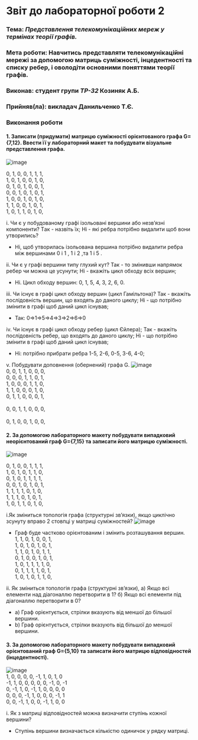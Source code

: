 # Звіт до лабораторної  роботи 2
### Тема: _Представлення телекомунікаційних мереж у термінах теорії графів._
### Мета роботи: Навчитись представляти телекомунікаційні мережі за допомогою матриць суміжності, інцедентності та списку ребер, і оволодіти основними поняттями теорії графів.

### Виконав: студент групи *ТР-32* Козиняк А.Б.
### Прийняв(ла): викладач Данильченко Т.Є.
>
>
### Виконання роботи
#### 1. Записати (придумати) матрицю суміжності орієнтованого графа G={7,12}. Ввести її у лабораторний макет та побудувати візуальне представлення графа.
![image](https://user-images.githubusercontent.com/48200799/118448474-b6ce8880-b6fa-11eb-8592-aa9e12e3334b.png)


0, 1, 0, 0, 1, 1, 1,</br> 
1, 0, 1, 0, 0, 1, 0,</br>
0, 1, 0, 1, 0, 0, 1,</br>
0, 0, 1, 0, 1, 0, 1,</br>
1, 0, 0, 1, 0, 1, 0,</br>
1, 1, 0, 0, 1, 0, 1,</br>
1, 0, 1, 1, 0, 1, 0,</br>

i. Чи є у побудованому графі ізольовані вершини або незв’язні компоненти? Tак - назвіть їх; Hі - які ребра потрібно видалити щоб вони утворились?
* Ні, щоб утворилась ізольована вершина потрібно видалити ребра між вершинами 0 і 1 ,  1 і 2 ,та 1 і 5  .

ii.  Чи є у графі вершини типу глухий кут? Так - то змінивши напрямок ребер чи можна це усунути; Hі - вкажіть цикл обходу всіх вершин;
* Ні. Цикл обходу вершин: 0, 1, 5, 4, 3, 2, 6, 0.

iii.  Чи існує в графі цикл обходу вершин (цикл Гамільтона)? Так - вкажіть послідовність вершин, що входять до даного циклу; Hі - що потрібно змінити в графі щоб даний цикл існував;
* Так: 0⇒1⇒5⇒4⇒3⇒2⇒6⇒0 

iv.  Чи існує в графі цикл обходу ребер (цикл Єйлера); Так - вкажіть послідовність ребер, що входять до даного циклу; Hі - що потрібно змінити в графі щоб даний цикл існував;
* Hі: потрібно прибрати ребра 1-5, 2-6, 0-5, 3-6, 4-0;

v.  Побудувати доповнення (обернений) графа G.
![image](https://user-images.githubusercontent.com/48200799/118463598-9e656a80-b708-11eb-8626-c13d6a626950.png)</br>
0, 0, 1, 1, 0, 0, 0,</br> 
0, 0, 0, 1, 1, 0, 1, </br> 
1, 0, 0, 0, 1, 1, 0, </br> 
1, 1, 0, 0, 0, 1, 0, </br>
0, 1, 1, 0, 0, 0, 1, </br>  
0, 0, 1, 1, 0, 0, 0, </br>  
0, 1, 0, 0, 1, 0, 0, </br> 

#### 2. За допомогою лабораторного макету побудувати випадковий неорієнтований граф G={7,15} та записати його матрицю суміжності.
![image](https://user-images.githubusercontent.com/48200799/118464448-893d0b80-b709-11eb-8b2a-d9c8ec3f4f9c.png)</br>

0, 1, 0, 0, 1, 1, 1, </br> 
1, 0, 1, 0, 1, 1, 0, </br> 
0, 1, 0, 1, 1, 1, 1, </br> 
0, 0, 1, 0, 1, 0, 1, </br> 
1, 1, 1, 1, 0, 1, 0, </br> 
1, 1, 1, 0, 1, 0, 1, </br> 
1, 0, 1, 1, 0, 1, 0, </br> 

i.Як зміниться топологія графа (структурні зв’язки), якщо циклічно зсунуту вправо 2 стовпці у матриці суміжностей?
![image](https://user-images.githubusercontent.com/48200799/118465393-82fb5f00-b70a-11eb-9f79-f9731984bb9e.png)
* Граф буде частково орієнтованим і змінить розташування вершин.</br>
1, 1, 0, 1, 0, 0, 1, </br>
1, 0, 1, 0, 1, 0, 1, </br>
1, 1, 0, 1, 0, 1, 1, </br>
0, 1, 0, 0, 1, 0, 1, </br>
1, 0, 1, 1, 1, 1, 0, </br>
0, 1, 1, 1, 1, 0, 1, </br>
1, 0, 1, 0, 1, 1, 0,</br> 

ii. Як зміниться топологія графа (структурні зв’язки), а) Якщо всі елементи над діагоналлю перетворити в 1? б) Якщо всі елементи під діагоналлю перетворити в 0?
* а) Граф орієнтується, стрілки вказують від меншої до більшої вершини.
* b) Граф орієнтується, стрілки вказують від більшої до меншої вершини.
#### 3. За допомогою лабораторного макету побудувати випадковий орієнтований граф G={5,10} та записати його матрицю відповідностей (інцедентності).
![image](https://user-images.githubusercontent.com/48200799/118473600-d4a7e780-b712-11eb-96bf-158bc7d0fc78.png)</br>
1, 0, 0, 0, 0, -1, 1, 0, 1, 0</br>
-1, 1, 0, 0, 0, 0, 0, -1, 0, -1</br>
0, -1, 1, 0, -1, 1, 0, 0, 0, 0</br>
0, 0, 0, -1, 1, 0, 0, 0, -1, 1</br>
0, 0, -1, 1, 0, 0, -1, 1, 0, 0</br>

i. Як з матриці відповідностей можна визначити ступінь кожної вершини?
* Ступінь вершини визначається кількістю одиничок у рядку матриці.

